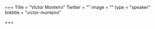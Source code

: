 +++
Title = "Victor Monteiro"
Twitter = ""
image = ""
type = "speaker"
linktitle = "victor-monteiro"

+++
